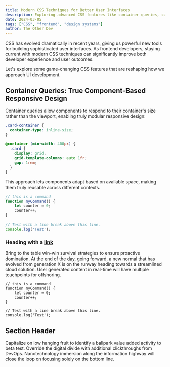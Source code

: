 ```yaml
---
title: Modern CSS Techniques for Better User Interfaces
description: Exploring advanced CSS features like container queries, cascade layers, and modern layout techniques that make building responsive UIs easier and more maintainable.
date: 2024-03-05
tags: ["CSS", "frontend", "design systems"]
author: The Other Dev
---
```

CSS has evolved dramatically in recent years, giving us powerful new tools for building sophisticated user interfaces. As frontend developers, staying current with modern CSS techniques can significantly improve both developer experience and user outcomes.

Let's explore some game-changing CSS features that are reshaping how we approach UI development.

## Container Queries: True Component-Based Responsive Design

Container queries allow components to respond to their container's size rather than the viewport, enabling truly modular responsive design:

```css
.card-container {
  container-type: inline-size;
}

@container (min-width: 400px) {
  .card {
    display: grid;
    grid-template-columns: auto 1fr;
    gap: 1rem;
  }
}
```

This approach lets components adapt based on available space, making them truly reusable across different contexts.

```js
// this is a command
function myCommand() {
	let counter = 0;
	counter++;
}

// Test with a line break above this line.
console.log('Test');
```

### Heading with a [link](#code)

Bring to the table win-win survival strategies to ensure proactive domination. At the end of the day, going forward, a new normal that has evolved from generation X is on the runway heading towards a streamlined cloud solution. User generated content in real-time will have multiple touchpoints for offshoring.

```
// this is a command
function myCommand() {
	let counter = 0;
	counter++;
}

// Test with a line break above this line.
console.log('Test');
```

## Section Header

Capitalize on low hanging fruit to identify a ballpark value added activity to beta test. Override the digital divide with additional clickthroughs from DevOps. Nanotechnology immersion along the information highway will close the loop on focusing solely on the bottom line.
